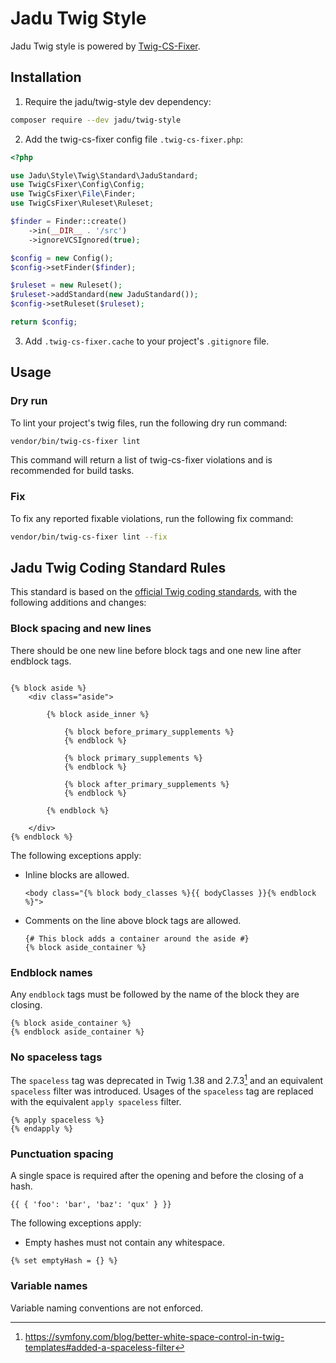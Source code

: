 # Jadu Twig Style

Jadu Twig style is powered by [Twig-CS-Fixer](https://github.com/VincentLanglet/Twig-CS-Fixer).

## Installation

1. Require the jadu/twig-style dev dependency:

```sh
composer require --dev jadu/twig-style
```

2. Add the twig-cs-fixer config file `.twig-cs-fixer.php`:

```php
<?php

use Jadu\Style\Twig\Standard\JaduStandard;
use TwigCsFixer\Config\Config;
use TwigCsFixer\File\Finder;
use TwigCsFixer\Ruleset\Ruleset;

$finder = Finder::create()
    ->in(__DIR__ . '/src')
    ->ignoreVCSIgnored(true);

$config = new Config();
$config->setFinder($finder);

$ruleset = new Ruleset();
$ruleset->addStandard(new JaduStandard());
$config->setRuleset($ruleset);

return $config;

```

3. Add `.twig-cs-fixer.cache` to your project's `.gitignore` file.

## Usage

### Dry run

To lint your project's twig files, run the following dry run command:

```sh
vendor/bin/twig-cs-fixer lint
```

This command will return a list of twig-cs-fixer violations and is recommended for build tasks.

### Fix

To fix any reported fixable violations, run the following fix command:

```sh
vendor/bin/twig-cs-fixer lint --fix
```

## Jadu Twig Coding Standard Rules

This standard is based on the [official Twig coding standards](https://twig.symfony.com/doc/3.x/coding_standards.html), with the following additions and changes:

### Block spacing and new lines

There should be one new line before block tags and one new line after endblock tags.

```twig

{% block aside %}
    <div class="aside">

        {% block aside_inner %}

            {% block before_primary_supplements %}
            {% endblock %}

            {% block primary_supplements %}
            {% endblock %}

            {% block after_primary_supplements %}
            {% endblock %}

        {% endblock %}

    </div>
{% endblock %}

```

The following exceptions apply:

- Inline blocks are allowed.

    ```twig
    <body class="{% block body_classes %}{{ bodyClasses }}{% endblock %}">
    ```

- Comments on the line above block tags are allowed.

    ```twig
    {# This block adds a container around the aside #}
    {% block aside_container %}
    ```

### Endblock names

Any `endblock` tags must be followed by the name of the block they are closing.

```twig
{% block aside_container %}
{% endblock aside_container %}
```

### No spaceless tags

The `spaceless` tag was deprecated in Twig 1.38 and 2.7.3[^1] and an equivalent `spaceless` filter was introduced. Usages of the `spaceless` tag are replaced with the equivalent `apply spaceless` filter.

```twig
{% apply spaceless %}
{% endapply %}
```

### Punctuation spacing

A single space is required after the opening and before the closing of a hash.

```twig
{{ { 'foo': 'bar', 'baz': 'qux' } }}
```

The following exceptions apply:

- Empty hashes must not contain any whitespace.

```twig
{% set emptyHash = {} %}
```

### Variable names

Variable naming conventions are not enforced.

[^1]: https://symfony.com/blog/better-white-space-control-in-twig-templates#added-a-spaceless-filter
